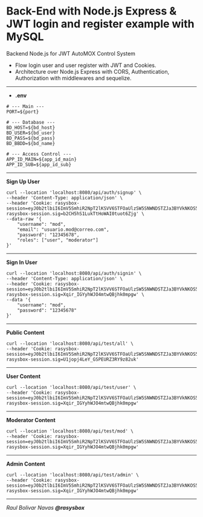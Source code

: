# Back-End with Node.js Express & JWT login and register example with MySQL

Backend Node.js for JWT AutoMOX Control System


- Flow login user and user register with JWT and Cookies.
- Architecture over Node.js Express with CORS, Authentication, Authorization with middlewares and sequelize.

---

- **.env**

```text
# --- Main ---
PORT=${port}

# --- Database ---
BD_HOST=${bd_host}
BD_USER=${bd_user}
BD_PASS=${bd_pass}
BD_BBDD=${bd_name}

# --- Access Control ---
APP_ID_MAIN=${app_id_main}
APP_ID_SUB=${app_id_sub}
```

---

**Sign Up User**
```text
curl --location 'localhost:8080/api/auth/signup' \
--header 'Content-Type: application/json' \
--header 'Cookie: rasysbox-session=eyJ0b2tlbiI6ImV5SmhiR2NpT2lKSVV6STFOaUlzSW5SNWNDSTZJa3BYVkNKOS5leUpwWkNJNklqWTFaRFZrWmpNeVlUVTFaRE13TnpjeE9HWTJNV00zTUNJc0ltbGhkQ0k2TVRjd09EVXhOamt5TVN3aVpYaHdJam94TnpBNE5qQXpNekl4ZlEuTTU4QWlGa1pUcU5wS1prM0haN3FfTktMVDhfMXVtY25DeUtlRHR2dkpFNCJ9; rasysbox-session.sig=b2CH5hS1LukTtHoWAI0tuot6Zjg' \
--data-raw '{
    "username": "mod",
    "email": "usuario.mod@correo.com",
    "password": "12345678",
    "roles": ["user", "moderator"]
}'
```

---

**Sign In User**
```text
curl --location 'localhost:8080/api/auth/signin' \
--header 'Content-Type: application/json' \
--header 'Cookie: rasysbox-session=eyJ0b2tlbiI6ImV5SmhiR2NpT2lKSVV6STFOaUlzSW5SNWNDSTZJa3BYVkNKOS5leUpwWkNJNklqWTFaRFZrWmpNeVlUVTFaRE13TnpjeE9HWTJNV00zTUNJc0ltbGhkQ0k2TVRjd09EVXhOekF3TVN3aVpYaHdJam94TnpBNE5qQXpOREF4ZlEuMjhPNUlKYzdrX1B3T3hQM1VNTENaN0ZYS0NPY1ViWTBVSmF3QWxrcHBSYyJ9; rasysbox-session.sig=Xqir_IGYyhWJO4mtwQBjhk0mpgw' \
--data '{
    "username": "mod",
    "password": "12345678"
}'
```

---

**Public Content**
```text
curl --location 'localhost:8080/api/test/all' \
--header 'Cookie: rasysbox-session=eyJ0b2tlbiI6ImV5SmhiR2NpT2lKSVV6STFOaUlzSW5SNWNDSTZJa3BYVkNKOS5leUpwWkNJNklqWTFaRFZrWmpNeVlUVTFaRE13TnpjeE9HWTJNV00zTUNJc0ltbGhkQ0k2TVRjd09EVXhOamt6TXl3aVpYaHdJam94TnpBNE5qQXpNek16ZlEuei0zdjVBNmI5aTdxUGFTdEEwb2I1cF9OazM0QUMxYkV2SDV4Q0hoX09DbyJ9; rasysbox-session.sig=U1jopj4LeY_GSPEURZ3RY9z82uk'
```

---

**User Content**
```text
curl --location 'localhost:8080/api/test/user' \
--header 'Cookie: rasysbox-session=eyJ0b2tlbiI6ImV5SmhiR2NpT2lKSVV6STFOaUlzSW5SNWNDSTZJa3BYVkNKOS5leUpwWkNJNklqWTFaRFZrWmpNeVlUVTFaRE13TnpjeE9HWTJNV00zTUNJc0ltbGhkQ0k2TVRjd09EVXhOekF3TVN3aVpYaHdJam94TnpBNE5qQXpOREF4ZlEuMjhPNUlKYzdrX1B3T3hQM1VNTENaN0ZYS0NPY1ViWTBVSmF3QWxrcHBSYyJ9; rasysbox-session.sig=Xqir_IGYyhWJO4mtwQBjhk0mpgw'
```

---

**Moderator Content**
```text
curl --location 'localhost:8080/api/test/mod' \
--header 'Cookie: rasysbox-session=eyJ0b2tlbiI6ImV5SmhiR2NpT2lKSVV6STFOaUlzSW5SNWNDSTZJa3BYVkNKOS5leUpwWkNJNklqWTFaRFZrWmpNeVlUVTFaRE13TnpjeE9HWTJNV00zTUNJc0ltbGhkQ0k2TVRjd09EVXhOekF3TVN3aVpYaHdJam94TnpBNE5qQXpOREF4ZlEuMjhPNUlKYzdrX1B3T3hQM1VNTENaN0ZYS0NPY1ViWTBVSmF3QWxrcHBSYyJ9; rasysbox-session.sig=Xqir_IGYyhWJO4mtwQBjhk0mpgw'
```

---

**Admin Content**
```text
curl --location 'localhost:8080/api/test/admin' \
--header 'Cookie: rasysbox-session=eyJ0b2tlbiI6ImV5SmhiR2NpT2lKSVV6STFOaUlzSW5SNWNDSTZJa3BYVkNKOS5leUpwWkNJNklqWTFaRFZrWmpNeVlUVTFaRE13TnpjeE9HWTJNV00zTUNJc0ltbGhkQ0k2TVRjd09EVXhOekF3TVN3aVpYaHdJam94TnpBNE5qQXpOREF4ZlEuMjhPNUlKYzdrX1B3T3hQM1VNTENaN0ZYS0NPY1ViWTBVSmF3QWxrcHBSYyJ9; rasysbox-session.sig=Xqir_IGYyhWJO4mtwQBjhk0mpgw'
```

---
*Raul Bolivar Navas **@rasysbox***
